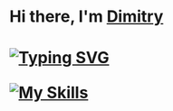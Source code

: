 <h1>Hi there, I'm <a href="https://github.com/PinJron" target="_blank">Dimitry</a><h1>

[![Typing SVG](https://readme-typing-svg.herokuapp.com?color=%2336BCF7&lines=I'm+a+full-stack+developer+on+Rails)](https://github.com/PinJron)

[![My Skills](https://skillicons.dev/icons?i=ruby,rails,git,discord,docker,js,linux,postgres)](https://skillicons.dev)
